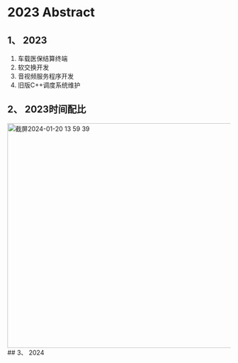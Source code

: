 # 2023 Abstract
## 1、 2023
 1. 车载医保结算终端
 2. 软交换开发
 3. 音视频服务程序开发
 4. 旧版C++调度系统维护
## 2、 2023时间配比
<img width="508" alt="截屏2024-01-20 13 59 39" src="https://github.com/kenlab-chung/bsoft/assets/59462735/d0570c2d-76d5-4c93-bb0e-b967d44eabba">
## 3、 2024
